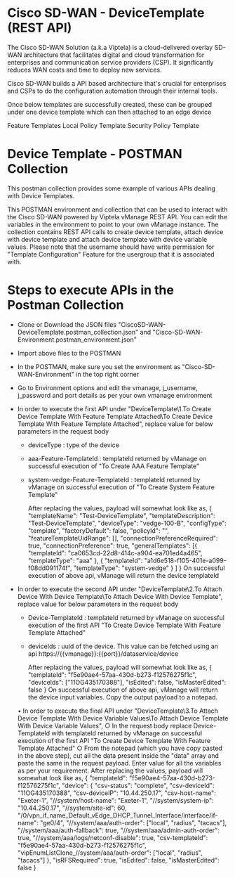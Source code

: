 # Cisco SD-WAN - DeviceTemplate (REST API)
The Cisco SD-WAN Solution (a.k.a Viptela) is a cloud-delivered overlay SD-WAN architecture that facilitates digital and cloud transformation for enterprises and communication service providers (CSP). It significantly reduces WAN costs and time to deploy new services.

Cisco SD-WAN builds a API based architecture that's crucial for enterprises and CSPs to do the configuration automation through their internal tools.

Once below templates are successfully created,  these can be grouped under one device template which can then attached to an edge device

Feature Templates
Local Policy Template
Security Policy Template

# Device Template - POSTMAN Collection

This postman collection provides some example of various APIs dealing with Device Templates.

This POSTMAN environment and collection that can be used to interact with the Cisco SD-WAN powered by Viptela vManage REST API. You can edit the variables in the environment to point to your own vManage instance. The collection contains REST API calls to create device template, attach device with device template and attach device template with device variable values. Please note that the username should have write permission for "Template Configuration" Feature for the usergroup that it is associated with.

# Steps to execute APIs in the Postman Collection
* Clone or Download the JSON files "CiscoSD-WAN-DeviceTemplate.postman_collection.json" and "Cisco-SD-WAN-Environment.postman_environment.json"  
* Import above files to the POSTMAN  
* In the POSTMAN, make sure you set the environment as "Cisco-SD-WAN-Environment" in the top right corner  
* Go to Environment options and edit the vmanage, j_username, j_password and port details as per your own vmanage environment
* In order to execute the first API under "DeviceTemplate\1.To Create Device Template With Feature Template Attached\To Create Device Template With Feature Template Attached", replace value for below parameters in the request body 
	* deviceType : type of the device 
	* aaa-Feature-TemplateId : templateId returned by vManage on successful execution of "To Create AAA Feature Template"
	* system-vedge-Feature-TemplateId : templateId returned by vManage on successful execution of "To Create System Feature Template"
	
		After replacing the values, payload will somewhat look like as,
		{
			"templateName": "Test-DeviceTemplate",
			"templateDescription": "Test-DeviceTemplate",
			"deviceType": "vedge-100-B",
			"configType": "template",
			"factoryDefault": false,
			"policyId": "",
			"featureTemplateUidRange": [],
			"connectionPreferenceRequired": true,
			"connectionPreference": true,
			"generalTemplates": [{
				"templateId": "ca0653cd-22d8-414c-a904-ea701ed4a465",
				"templateType": "aaa"
			},
			{
				"templateId": "a1d6e518-f105-401e-a099-f08dd091174f",
				"templateType": "system-vedge"
			}
			]
		}
	On successful execution of above api, vManage will return the device templateId
	
* In order to execute the second API under "DeviceTemplate\2.To Attach Device With Device Template\To Attach Device With Device Template", replace value for below parameters in the request body 
	* Device-TemplateId : templateId returned by vManage on successful execution of the first API "To Create Device Template With Feature Template Attached" 
	* deviceIds : uuid of the device. This value can be fetched using an api https://{{vmanage}}:{{port}}/dataservice/device

		After replacing the values, payload will somewhat look like as,
		{
			"templateId": "f5e90ae4-57aa-430d-b273-f12576275f1c",
			"deviceIds": ["11OG435170388"],
			"isEdited": false,
			"isMasterEdited": false
		}
	On successful execution of above api, vManage will return the device input variables. Copy the output payload to a notepad.
	
	• In order to execute the final API under "DeviceTemplate\3.To Attach Device Template With Device Variable Values\To Attach Device Template With Device Variable Values", 
		○ In the request body replace Device-TemplateId with templateId returned by vManage on successful execution of the first API "To Create Device Template With Feature Template Attached"
		○ From the notepad (which you have copy pasted in the above step), cut all the data present inside the "data" array and paste the same in the request payload. Enter value for all the variables as per your requirement.
		After replacing the values, payload will somewhat look like as,
		{
			"templateId": "f5e90ae4-57aa-430d-b273-f12576275f1c",
			"device": {
				"csv-status": "complete",
				"csv-deviceId": "11OG435170388",
				"csv-deviceIP": "10.44.250.17",
				"csv-host-name": "Exeter-1",
				"//system/host-name": "Exeter-1",
				"//system/system-ip": "10.44.250.17",
				"//system/site-id": 60,
				"/0/vpn_if_name_Default_vEdge_DHCP_Tunnel_Interface/interface/if-name": "ge0/4",
				"//system/aaa/auth-order": ["local",
				"radius",
				"tacacs"],
				"//system/aaa/auth-fallback": true,
				"//system/aaa/admin-auth-order": true,
				"//system/aaa/logs/netconf-disable": true,
				"csv-templateId": "f5e90ae4-57aa-430d-b273-f12576275f1c",
				"vipEnumListClone_//system/aaa/auth-order": ["local",
				"radius",
				"tacacs"]
			},
			"isRFSRequired": true,
			"isEdited": false,
			"isMasterEdited": false
		}
		
	
